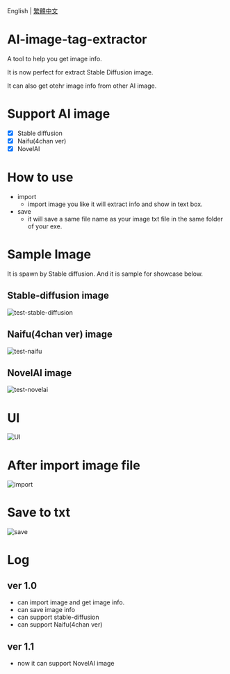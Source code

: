 English | [繁體中文](README_TCH.md)
# AI-image-tag-extractor
A tool to help you get image info.

It is now perfect for extract Stable Diffusion image.

It can also get otehr image info from other AI image.
# Support AI image
- [x] Stable diffusion
- [x] Naifu(4chan ver)
- [x] NovelAI
# How to use
* import
  * import image you like it will extract info and show in text box.
* save
  * it will save a same file name as your image txt file in the same folder of your exe.
# Sample Image
It is spawn by Stable diffusion. And it is sample for showcase below.
## Stable-diffusion image
![test-stable-diffusion](/sample/stable-diffusion-test.png)
## Naifu(4chan ver) image
![test-naifu](/sample/naifu-sample.png)
## NovelAI image
![test-novelai](/sample/novelai-sample.png)

# UI
![UI](image/UI.png)
# After import image file
![import](image/import.png)
# Save to txt
![save](image/save_txt.png)

# Log
## ver 1.0
* can import image and get image info.
* can save image info
* can support stable-diffusion
* can support Naifu(4chan ver)
## ver 1.1
* now it can support NovelAI image
